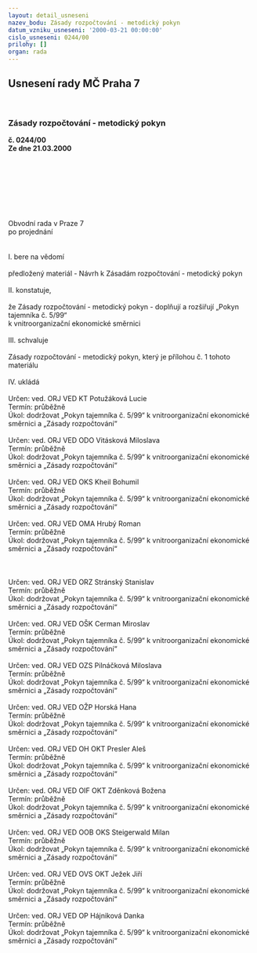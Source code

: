 ```yaml
---
layout: detail_usneseni
nazev_bodu: Zásady rozpočtování - metodický pokyn
datum_vzniku_usneseni: '2000-03-21 00:00:00'
cislo_usneseni: 0244/00
prilohy: []
organ: rada
---
```

<div id="ucUsn_pList" class="usn">
	<span><h2>Usnesení rady MČ Praha 7 </h2>
<br></span><div class="standBody">
<span><h3>Zásady rozpočtování - metodický pokyn</h3></span><div class="center">
		<strong>č. 0244/00</strong><br>
	</div>
<div class="center">
		<strong>Ze dne 21.03.2000</strong><br><br>
	</div>
<br><br><br><br><br><br><br>Obvodní rada v Praze 7<br>po projednání<br><br><br>I.	bere na vědomí<br><br> předložený materiál - Návrh k Zásadám rozpočtování - metodický pokyn<br><br>II.	konstatuje,<br><br>že Zásady rozpočtování - metodický pokyn - doplňují a rozšiřují „Pokyn tajemníka č. 5/99“ <br>k vnitroorganizační ekonomické směrnici<br><br>III.	schvaluje <br><br>Zásady rozpočtování - metodický pokyn, který je přílohou č. 1 tohoto materiálu<br><br>IV.	ukládá <br><br> Určen:	ved. ORJ	VED KT Potužáková Lucie<br>Termín: průběžně<br>Úkol:	dodržovat „Pokyn tajemníka č. 5/99“ k vnitroorganizační ekonomické směrnici a „Zásady rozpočtování“<br> <br> Určen:	ved. ORJ	VED ODO Vitásková Miloslava<br>Termín: průběžně<br>Úkol:	dodržovat „Pokyn tajemníka č. 5/99“ k vnitroorganizační ekonomické směrnici a „Zásady rozpočtování“<br> <br> Určen:	ved. ORJ	VED OKS Kheil Bohumil<br>Termín: průběžně<br>Úkol:	dodržovat „Pokyn tajemníka č. 5/99“ k vnitroorganizační ekonomické směrnici a „Zásady rozpočtování“<br> <br> Určen:	ved. ORJ	VED OMA Hrubý Roman<br>Termín: průběžně<br>Úkol:	dodržovat „Pokyn tajemníka č. 5/99“ k vnitroorganizační ekonomické směrnici a „Zásady rozpočtování“<br> <br><br><br> Určen:	ved. ORJ	VED ORZ  Stránský Stanislav<br>Termín: průběžně<br>Úkol:	dodržovat „Pokyn tajemníka č. 5/99“ k vnitroorganizační ekonomické směrnici a „Zásady rozpočtování“<br> <br> Určen:	ved. ORJ	VED OŠK Cerman Miroslav<br>Termín: průběžně<br>Úkol:	dodržovat „Pokyn tajemníka č. 5/99“ k vnitroorganizační ekonomické směrnici a „Zásady rozpočtování“<br> <br> Určen:	ved. ORJ	VED OZS Pilnáčková Miloslava<br>Termín: průběžně<br>Úkol:	dodržovat „Pokyn tajemníka č. 5/99“ k vnitroorganizační ekonomické směrnici a „Zásady rozpočtování“<br> <br> Určen:	ved. ORJ	VED OŽP Horská Hana<br>Termín: průběžně<br>Úkol:	dodržovat „Pokyn tajemníka č. 5/99“ k vnitroorganizační ekonomické směrnici a „Zásady rozpočtování“<br> <br> Určen:	ved. ORJ	VED OH OKT Presler Aleš<br>Termín: průběžně<br>Úkol:	dodržovat „Pokyn tajemníka č. 5/99“ k vnitroorganizační ekonomické směrnici a „Zásady rozpočtování“<br> <br> Určen:	ved. ORJ	VED OIF OKT Zděnková Božena<br>Termín: průběžně<br>Úkol:	dodržovat „Pokyn tajemníka č. 5/99“ k vnitroorganizační ekonomické směrnici a „Zásady rozpočtování“<br> <br> Určen:	ved. ORJ	VED OOB OKS Steigerwald Milan<br>Termín: průběžně<br>Úkol:	dodržovat „Pokyn tajemníka č. 5/99“ k vnitroorganizační ekonomické směrnici a „Zásady rozpočtování“<br> <br> Určen:	ved. ORJ	VED OVS OKT Ježek Jiří<br>Termín: průběžně<br>Úkol:	dodržovat „Pokyn tajemníka č. 5/99“ k vnitroorganizační ekonomické směrnici a „Zásady rozpočtování“<br> <br> Určen:	ved. ORJ	VED OP Hájniková Danka<br>Termín: průběžně<br>Úkol:	dodržovat „Pokyn tajemníka č. 5/99“ k vnitroorganizační ekonomické směrnici a „Zásady rozpočtování“<br> <br><br><br><br><br><br> </div>
</div>